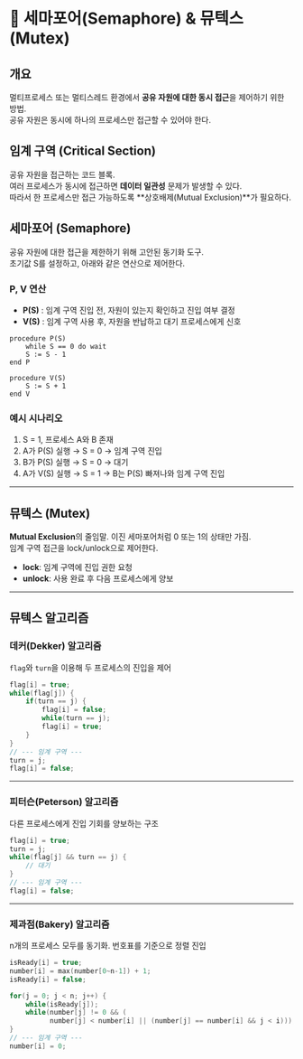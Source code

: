 
# 📌 세마포어(Semaphore) & 뮤텍스(Mutex)

## 개요
멀티프로세스 또는 멀티스레드 환경에서 **공유 자원에 대한 동시 접근**을 제어하기 위한 방법.  
공유 자원은 동시에 하나의 프로세스만 접근할 수 있어야 한다.


## 임계 구역 (Critical Section)
공유 자원을 접근하는 코드 블록.  
여러 프로세스가 동시에 접근하면 **데이터 일관성** 문제가 발생할 수 있다.  
따라서 한 프로세스만 접근 가능하도록 **상호배제(Mutual Exclusion)**가 필요하다.


## 세마포어 (Semaphore)

공유 자원에 대한 접근을 제한하기 위해 고안된 동기화 도구.  
초기값 S를 설정하고, 아래와 같은 연산으로 제어한다.

### P, V 연산
- **P(S)** : 임계 구역 진입 전, 자원이 있는지 확인하고 진입 여부 결정
- **V(S)** : 임계 구역 사용 후, 자원을 반납하고 대기 프로세스에게 신호

```pseudocode
procedure P(S)
    while S == 0 do wait
    S := S - 1
end P

procedure V(S)
    S := S + 1
end V
```

### 예시 시나리오
1. S = 1, 프로세스 A와 B 존재
2. A가 P(S) 실행 → S = 0 → 임계 구역 진입
3. B가 P(S) 실행 → S = 0 → 대기
4. A가 V(S) 실행 → S = 1 → B는 P(S) 빠져나와 임계 구역 진입

---

## 뮤텍스 (Mutex)

**Mutual Exclusion**의 줄임말. 이진 세마포어처럼 0 또는 1의 상태만 가짐.  
임계 구역 접근을 lock/unlock으로 제어한다.

- **lock**: 임계 구역에 진입 권한 요청
- **unlock**: 사용 완료 후 다음 프로세스에게 양보

---

## 뮤텍스 알고리즘

### 데커(Dekker) 알고리즘

`flag`와 `turn`을 이용해 두 프로세스의 진입을 제어

```c
flag[i] = true;
while(flag[j]) {
    if(turn == j) {
        flag[i] = false;
        while(turn == j);
        flag[i] = true;
    }
}
// --- 임계 구역 ---
turn = j;
flag[i] = false;
```

---

### 피터슨(Peterson) 알고리즘

다른 프로세스에게 진입 기회를 양보하는 구조

```c
flag[i] = true;
turn = j;
while(flag[j] && turn == j) {
    // 대기
}
// --- 임계 구역 ---
flag[i] = false;
```

---

### 제과점(Bakery) 알고리즘

n개의 프로세스 모두를 동기화. 번호표를 기준으로 정렬 진입

```c
isReady[i] = true;
number[i] = max(number[0~n-1]) + 1;
isReady[i] = false;

for(j = 0; j < n; j++) {
    while(isReady[j]);
    while(number[j] != 0 && (
          number[j] < number[i] || (number[j] == number[i] && j < i)));
}
// --- 임계 구역 ---
number[i] = 0;
```

